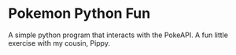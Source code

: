 # Pokemon Python Fun

A simple python program that interacts with the PokeAPI. A fun little exercise with my cousin, Pippy.
